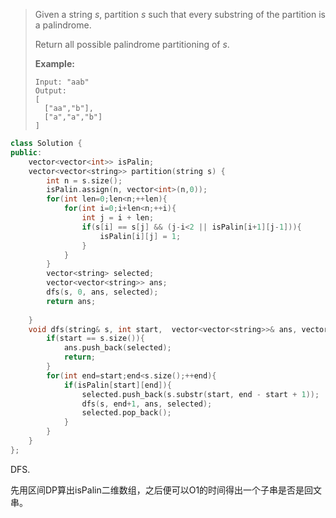 > Given a string *s*, partition *s* such that every substring of the partition is a palindrome.
>
> Return all possible palindrome partitioning of *s*.
>
> **Example:**
>
> ```
> Input: "aab"
> Output:
> [
>   ["aa","b"],
>   ["a","a","b"]
> ]
> ```

```cpp
class Solution {
public:
    vector<vector<int>> isPalin;
    vector<vector<string>> partition(string s) {
        int n = s.size();
        isPalin.assign(n, vector<int>(n,0));
        for(int len=0;len<n;++len){
            for(int i=0;i+len<n;++i){
                int j = i + len;
                if(s[i] == s[j] && (j-i<2 || isPalin[i+1][j-1])){
                    isPalin[i][j] = 1;
                }
            }
        }
        vector<string> selected;
        vector<vector<string>> ans;
        dfs(s, 0, ans, selected);
        return ans;
        
    }
    void dfs(string& s, int start,  vector<vector<string>>& ans, vector<string>& selected){
        if(start == s.size()){
            ans.push_back(selected);
            return;
        }
        for(int end=start;end<s.size();++end){
            if(isPalin[start][end]){
                selected.push_back(s.substr(start, end - start + 1));
                dfs(s, end+1, ans, selected);
                selected.pop_back();
            }
        }
    }
};
```

DFS. 

先用区间DP算出isPalin二维数组，之后便可以O1的时间得出一个子串是否是回文串。